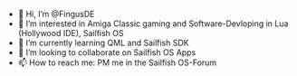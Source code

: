 - 👋 Hi, I’m @FingusDE
- 👀 I’m interested in Amiga Classic gaming and Software-Devloping in Lua (Hollywood IDE), Sailfish OS
- 🌱 I’m currently learning QML and Sailfish SDK
- 💞️ I’m looking to collaborate on Sailfish OS Apps
- 📫 How to reach me: PM me in the Sailfish OS-Forum

<!---
FingusDE/FingusDE is a ✨ special ✨ repository because its `README.md` (this file) appears on your GitHub profile.
You can click the Preview link to take a look at your changes.
--->
